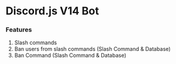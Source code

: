 # Discord.js V14 Bot
<h3>Features</h3>

1) Slash commands
2) Ban users from slash commands (Slash Command & Database)
3) Ban Command (Slash Command & Database)